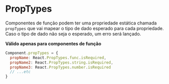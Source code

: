 # PropTypes

Componentes de função podem ter uma propriedade estática
chamada `propTypes` que vai mapear o tipo de dado esperado 
para cada propriedade. Caso o tipo de dado não seja o esperado, um
erro será lançado.

**Válido apenas para componentes de função**

```js
Component.propTypes = {
  propName: React.PropTypes.func.isRequired,
  propName2: React.PropTypes.string.isRequired,
  propName3: React.PropTypes.number.isRequired
  // ...etc
}
```

